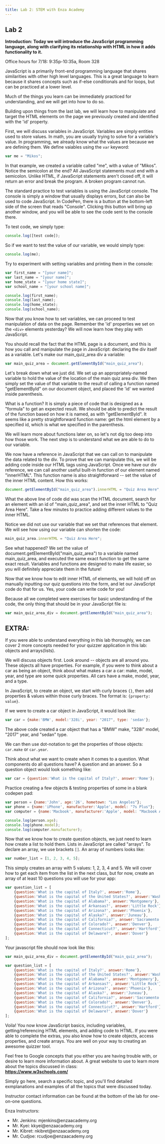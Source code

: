 ```yaml
---
title: Lab 2: STEM with Enza Academy
---
```

## Lab 2

**Introduction:
Today we will introduce the JavaScript programming language, along with clarifying its relationship with HTML in how it adds functionality to it.**

Office hours for 7/18:
9:35p-10:35a, Room 328

JavaScript is a primarily front-end programming language that shares similarities with other high level languages. This is a great language to learn because it shares concepts such as if-else conditionals and for loops, but can be practiced at a lower level.

Much of the things you learn can be immediately practiced for understanding, and we will get into how to do so.

Building upon things from the last lab, we will learn how to manipulate and target the HTML elements on the page we previously created and identified with the 'id' property.

First, we will discuss variables in JavaScript. Variables are simply entities used to store values. In math, you are usually trying to solve for a variable's value. In programming, we already know what the values are because we are defining them. We define vaiables using the `var` keyword:
```javascript
var me = "Mikos";
```

In that example, we created a variable called "me", with a value of "Mikos". Notice the semicolon at the end? All JavaScript statements must end with a semicolon. Unlike HTML, if JavaScript statements aren't closed off, it will return an error and break the program. A broken program cannot run.

The standard practice to test variables is using the JavaScript console. The console is simply a window that usually displays errors, but can also be used to code JavaScript. In CodePen, there is a button at the bottom-left side of the screen that reads "Console". Clicking this button will bring up another window, and you will be able to see the code sent to the console there.

To test code, we simply type: 
```javascript
console.log([test code]);
```

So if we want to test the value of our variable, we would simply type:
```javascript
console.log(me);
```

Try to experiment with setting variables and printing them in the console:
```javascript
var first_name = "[your name]";
var last_name = "[your name]";
var home_state = "[your home state]";
var school_name = "[your school name]";

console.log(first_name);
console.log(last_name);
console.log(home_state);
console.log(school_name);
```

Now that you know how to set variables, we can proceed to test manipulation of data on the page. Remember the 'id' properties we set on the `<div>` elements yesterday? We will now learn how they play with JavaScript.

You should recall the fact that the HTML page is a document, and this is how you call and manipulate the page in JavaScript: declaring the div itself as a variable. Let's make our main_quiz_area div a variable:

```javascript
var main_quiz_area = document.getElementById("main_quiz_area");
```

Let's break down what we just did. We set up an appropriately-named variable to hold the value of the location of the main quiz area div. We then simply set the value of that variable to the result of calling a function named "getElementById" on our document object, and placed the 'id' we wanted inside parenthesis.

What is a function? It is simply a piece of code that is designed as a "formula" to get an expected result. We should be able to predict the result of the function based on how it is named, as with "getElementById". It seems like a pretty straightforward function name: get the html element by a specified id, which is what we specified in the parenthesis.

We will learn more about functions later on, so let's not dig too deep into how those work. The next step is to understand what we are able to do to our variable.

We now have a reference in JavaScript that we can call on to manipulate the data related to the div. To prove that we can manipulate this, we will be adding code inside our HTML tags using JavaScript. Once we have our div reference, we can call another useful built-in function of our element named "innerHTML". This function name is also straightforward -- set the value of the inner HTML content. How this works:

```javascript
document.getElementById("main_quiz_area").innerHTML = "Quiz Area Here";
```

What the above line of code did was scan the HTML document, search for an element with an id of "main_quiz_area", and set the inner HTML to "Quiz Area Here". Take a few minutes to practice adding different values to the inner HTML.

Notice we did not use our variable that we set that references that element. We will see how using our variable can shorten the code:

```javascript
main_quiz_area.innerHTML = "Quiz Area Here";
```
See what happened? We set the value of document.getElementById("main_quiz_area") to a variable named main_quiz_area, and executed the same exact function to get the same exact result. Variables and functions are designed to make life easier, so you will definitely appreciate them in the future!

Now that we know how to edit inner HTML of elements, we will hold off on manually inputting our quiz questions into the form, and let our JavaScript code do that for us. Yes, your code can write code for you!

Because all we completed were exercises for basic understanding of the code, the only thing that should be in your JavaScript file is:

```javascript
var main_quiz_area_div = document.getElementById("main_quiz_area");
```

<h2>EXTRA:</h2>

If you were able to understand everything in this lab thoroughly, we can cover 2 more concepts needed for your quizzer application in this lab: objects and arrays(lists).

We will discuss objects first. Look around -- objects are all around you. These objects all have properties. For example, if you were to think about a car as being an object, think about what makes a car a car: make, model, year, and type are some quick properties. All cars have a make, model, year, and a type. 

In JavaScript, to create an object, we start with curly braces `{}`, then add properties & values within those curly braces. The format is: `{property: value}`. 

If we were to create a car object in JavaScript, it would look like:
```javascript
var car = {make:'BMW', model:'328i', year: "2017", type: 'sedan'};
```
The above code created a car object that has a "BMW" make, "328i" model, "2017" year, and "sedan" type.

We can then use dot-notation to get the properties of those objects: `car.make` or `car.year`.

Think about what we want to create when it comes to a question. What components do all questions have? A question and an answer. So a question object would look something like:
```javascript
var car = {question:'What is the capital of Italy?', answer:'Rome'};
```

Practice creating a few objects & testing properties of some in a blank codepen pad:
```javascript
var person = {name:'John', age:'26', hometown: "Los Angeles"};
var phone = {name:'iPhone', manufacturer:'Apple', model: "7s Plus"};
var computer = {name:'Macbook', manufacturer:'Apple', model: "Macbook Air"};

console.log(person.age);
console.log(phone.model);
console.log(computer.manufacturer);

```

Now that we know how to create question objects, we just need to learn how create a list to hold them.
Lists in JavaScript are called "arrays". To declare an array, we use brackets `[]`. An array of numbers looks like:
```javascript
var number_list = [1, 2, 3, 4, 5];
```
This simply creates an array with 5 values: 1, 2, 3, 4 and 5. We will cover how to get each item from the list in the next class, but for now, create an array of at least 10 questions you will use for your app:

```javascript
var question_list = [
    {question:'What is the capital of Italy?', answer:'Rome'},
    {question:'What is the capital of the United States?', answer:'Washington D.C.'},
    {question:'What is the capital of Alabama?', answer:'Montgomery'},
    {question:'What is the capital of Arkansas?', answer:'Little Rock'},
    {question:'What is the capital of Arizona?', answer:'Phoenix'},
    {question:'What is the capital of Alaska?', answer:'Juneau'},
    {question:'What is the capital of California?', answer:'Sacramento'},
    {question:'What is the capital of Colorado?', answer:'Denver'},
    {question:'What is the capital of Connecticut?', answer:'Hartford'},
    {question:'What is the capital of Delaware?', answer:'Dover'}
];
```

Your javascript file should now look like this:
```javascript
var main_quiz_area_div = document.getElementById("main_quiz_area");

var question_list = [
    {question:'What is the capital of Italy?', answer:'Rome'},
    {question:'What is the capital of the United States?', answer:'Washington D.C.'},
    {question:'What is the capital of Alabama?', answer:'Montgomery'},
    {question:'What is the capital of Arkansas?', answer:'Little Rock'},
    {question:'What is the capital of Arizona?', answer:'Phoenix'},
    {question:'What is the capital of Alaska?', answer:'Juneau'},
    {question:'What is the capital of California?', answer:'Sacramento'},
    {question:'What is the capital of Colorado?', answer:'Denver'},
    {question:'What is the capital of Connecticut?', answer:'Hartford'},
    {question:'What is the capital of Delaware?', answer:'Dover'}
];
```
 
Voila! You now know JavaScript basics, including variables, getting/referencing HTML elements, and adding code to HTML. If you were able to complete the extras, you also know how to create objects, access properties, and create arrays. You are well on your way to creating an awesome quizzer tool.

Feel free to Google concepts that you either you are having trouble with, or desire to learn more information about. A great website to use to learn more about the topics discussed in class:<br>
**https://www.w3schools.com/**

Simply go here, search a specific topic, and you'll find detailed exmplanations and examples of all the topics that were discussed today.


Instructor contact information can be found at the bottom of the lab for one-on-one questions.

Enza Instructors:
<ul>
<li>Mr. Jenkins: mjenkins@enzaacademy.org</li>
<li>Mr. Kyei: kkyei@enzaacademy.org</li>
<li>Mr. Kibret: nkibret@enzaacademy.org</li>
<li>Mr. Cudjoe: rcudjoe@enzaacademy.org</li>
</ul>
